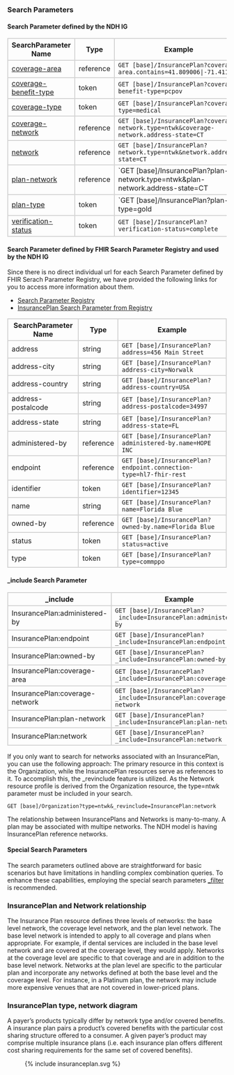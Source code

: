 ### Search Parameters
#### Search Parameter defined by the NDH IG
<style>
    th{border: solid 2px lightgrey;}
    td{border: solid 2px lightgrey;}
</style>

| **SearchParameter Name** | **Type** | **Example** |
|---------------------------|----------|-------------|
| [coverage-area](SearchParameter-insuranceplan-coverage-area.html) |	reference | `GET [base]/InsurancePlan?coverage-area.contains=41.809006\|-71.41177` |
| [coverage-benefit-type](SearchParameter-insuranceplan-coverage-benefit-type.html) |	token |`GET [base]/InsurancePlan?coverage-benefit-type=pcpov` |
| [coverage-type](SearchParameter-insuranceplan-coverage-type.html) | token |`GET [base]/InsurancePlan?coverage-type=medical` |
| [coverage-network](SearchParameter-insuranceplan-coverage-network.html) | reference |`GET [base]/InsurancePlan?coverage-network.type=ntwk&coverage-network.address-state=CT` |
| [network](SearchParameter-insuranceplan-network.html) | reference |`GET [base]/InsurancePlan?network.type=ntwk&network.address-state=CT` |
| [plan-network](SearchParameter-insuranceplan-plan-network.html) | reference |`GET [base]/InsurancePlan?plan-network.type=ntwk&plan-network.address-state=CT |
| [plan-type](SearchParameter-insuranceplan-plan-type.html)	| token |`GET [base]/InsurancePlan?plan-type=gold |
| [verification-status](SearchParameter-insuranceplan-verification-status.html) |	token |`GET [base]/InsurancePlan?verification-status=complete` |


#### Search Parameter defined by FHIR Search Parameter Registry and used by the NDH IG 
Since there is no direct individual url for each Search Parameter defined by FHIR Serach Parameter Registry, we have provided the following links for you to access more information about them.

- [Search Parameter Registry](https://hl7.org/fhir/R4/searchparameter-registry.html)  
- [InsurancePlan Search Parameter from Registry](https://hl7.org/fhir/R4/insuranceplan.html#search)

<style>
    
    th{border: solid 2px lightgrey;}
    td{border: solid 2px lightgrey;}
</style>

| **SearchParameter Name** | **Type** | **Example** |
|--------------------------|----------|-------------|
| address | string |`GET [base]/InsurancePlan?address=456 Main Street` |
| address-city | string |`GET [base]/InsurancePlan?address-city=Norwalk` | 
| address-country | string |`GET [base]/InsurancePlan?address-country=USA` |
| address-postalcode | string |`GET [base]/InsurancePlan?address-postalcode=34997` |
| address-state | string |`GET [base]/InsurancePlan?address-state=FL` |
| administered-by | reference |`GET [base]/InsurancePlan?administered-by.name=HOPE INC` |
| endpoint | reference |`GET [base]/InsurancePlan?endpoint.connection-type=hl7-fhir-rest` |
| identifier | token |`GET [base]/InsurancePlan?identifier=12345` |
| name | string |`GET [base]/InsurancePlan?name=Florida Blue` |
| owned-by | reference |`GET [base]/InsurancePlan?owned-by.name=Florida Blue` |
| status | token |`GET [base]/InsurancePlan?status=active` |
| type | token |`GET [base]/InsurancePlan?type=commppo` |


#### _include Search Parameter
<style>  
    th{border: solid 2px lightgrey;}
    td{border: solid 2px lightgrey;}
</style>

| **_include** | **Example** |
|--------------|-------------|
| InsurancePlan:administered-by |`GET [base]/InsurancePlan?_include=InsurancePlan:administered-by` |
| InsurancePlan:endpoint |`GET [base]/InsurancePlan?_include=InsurancePlan:endpoint` |
| InsurancePlan:owned-by |`GET [base]/InsurancePlan?_include=InsurancePlan:owned-by` |
| InsurancePlan:coverage-area |`GET [base]/InsurancePlan?_include=InsurancePlan:coverage-area` |
| InsurancePlan:coverage-network | `GET [base]/InsurancePlan?_include=InsurancePlan:coverage-network`|
| InsurancePlan:plan-network | `GET [base]/InsurancePlan?_include=InsurancePlan:plan-network` |
| InsurancePlan:network | `GET [base]/InsurancePlan?_include=InsurancePlan:network` |


If you only want to search for networks associated with an InsurancePlan, you can use the following approach:
The primary resource in this context is the Organization, while the InsurancePlan resources serve as references to it. To accomplish this, the _revinclude feature is utilized. As the Network resource profile is derived from the Organization resource, the type=ntwk parameter must be included in your search.

`GET [base]/Organization?type=ntwk&_revinclude=InsurancePlan:network`

The relationship between InsurancePlans and Networks is many-to-many. A plan may be associated with multipe networks. The NDH model is having InsurancePlan reference networks.  

#### Special Search Parameters
The search parameters outlined above are straightforward for basic scenarios but have limitations in handling complex combination queries. To enhance these capabilities, employing the special search parameters [_filter](https://hl7.org/fhir/R5/search_filter.html#3.2.3) is recommended.


### InsurancePlan and Network relationship
The Insurance Plan resource defines three levels of networks: the base level network, the coverage level network, and the plan level network. The base level network is intended to apply to all coverage and plans when appropriate. For example, if dental services are included in the base level network and are covered at the coverage level, they would apply. Networks at the coverage level are specific to that coverage and are in addition to the base level network. Networks at the plan level are specific to the particular plan and incorporate any networks defined at both the base level and the coverage level. For instance, in a Platinum plan, the network may include more expensive venues that are not covered in lower-priced plans.

### InsurancePlan type, network diagram
A payer’s products typically differ by network type and/or covered benefits. A insurance plan pairs a product’s covered benefits with the particular cost sharing structure offered to a consumer. A given payer’s product may comprise multiple insurance plans (i.e. each insurance plan offers different cost sharing requirements for the same set of covered benefits). 

<figure>
    {% include insuranceplan.svg %}
    <figcaption> </figcaption>
</figure>